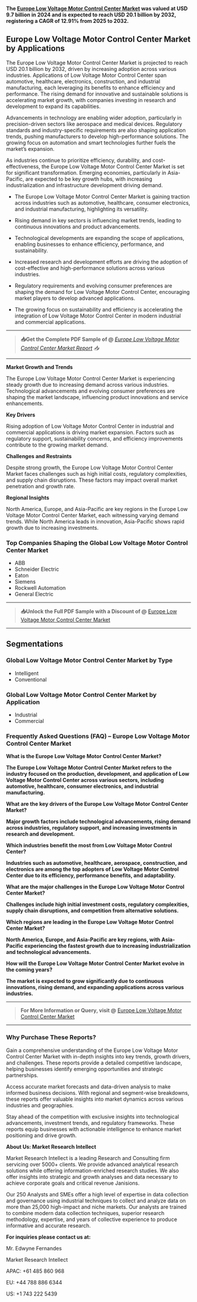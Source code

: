 <p><strong>The <a href="https://www.marketresearchintellect.com/download-sample/?rid=1060794&amp;utm_source=Pulse-April-Europe&amp;utm_medium=852">Europe Low Voltage Motor Control Center Market</a> was valued at USD 9.7 billion in 2024 and is expected to reach USD 20.1 billion by 2032, registering a CAGR of 12.91% from 2025 to 2032.</strong></p><h2>Europe Low Voltage Motor Control Center Market by Applications&nbsp;</h2><p><p>The Europe Low Voltage Motor Control Center Market is projected to reach USD 20.1 billion by 2032, driven by increasing adoption across various industries. Applications of Low Voltage Motor Control Center span automotive, healthcare, electronics, construction, and industrial manufacturing, each leveraging its benefits to enhance efficiency and performance. The rising demand for innovative and sustainable solutions is accelerating market growth, with companies investing in research and development to expand its capabilities.</p><p>Advancements in technology are enabling wider adoption, particularly in precision-driven sectors like aerospace and medical devices. Regulatory standards and industry-specific requirements are also shaping application trends, pushing manufacturers to develop high-performance solutions. The growing focus on automation and smart technologies further fuels the market&rsquo;s expansion.</p><p>As industries continue to prioritize efficiency, durability, and cost-effectiveness, the Europe Low Voltage Motor Control Center Market is set for significant transformation. Emerging economies, particularly in Asia-Pacific, are expected to be key growth hubs, with increasing industrialization and infrastructure development driving demand.</p></p><ul><li><p>The Europe Low Voltage Motor Control Center Market is gaining traction across industries such as automotive, healthcare, consumer electronics, and industrial manufacturing, highlighting its versatility.</p></li><li><p>Rising demand in key sectors is influencing market trends, leading to continuous innovations and product advancements.</p></li><li><p>Technological developments are expanding the scope of applications, enabling businesses to enhance efficiency, performance, and sustainability.</p></li><li><p>Increased research and development efforts are driving the adoption of cost-effective and high-performance solutions across various industries.</p></li><li><p>Regulatory requirements and evolving consumer preferences are shaping the demand for Low Voltage Motor Control Center, encouraging market players to develop advanced applications.</p></li><li><p>The growing focus on sustainability and efficiency is accelerating the integration of Low Voltage Motor Control Center in modern industrial and commercial applications.</p></li></ul><hr /><blockquote><p><strong><span class="font-[700]">📥Get the Complete PDF Sample of @ </span></strong><em><span class="font-[700]"><a href="https://www.marketresearchintellect.com/download-sample/?rid=1060794&amp;utm_source=Pulse-April-Europe&amp;utm_medium=852" target="_blank" data-tracking-control-name="article-ssr-frontend-pulse_little-text-block" data-tracking-will-navigate="" data-test-link="">Europe Low Voltage Motor Control Center Market Report</a>&nbsp;📥</span></em></p></blockquote><hr /><p class="" data-start="77" data-end="360"><strong data-start="77" data-end="105">Market Growth and Trends</strong></p><p class="" data-start="77" data-end="360">The Europe Low Voltage Motor Control Center Market is experiencing steady growth due to increasing demand across various industries. Technological advancements and evolving consumer preferences are shaping the market landscape, influencing product innovations and service enhancements.</p><p class="" data-start="362" data-end="606"><strong data-start="362" data-end="377">Key Drivers</strong></p><p class="" data-start="362" data-end="606">Rising adoption of Low Voltage Motor Control Center in industrial and commercial applications is driving market expansion. Factors such as regulatory support, sustainability concerns, and efficiency improvements contribute to the growing market demand.</p><p class="" data-start="608" data-end="849"><strong data-start="608" data-end="637">Challenges and Restraints</strong></p><p class="" data-start="608" data-end="849">Despite strong growth, the Europe Low Voltage Motor Control Center Market faces challenges such as high initial costs, regulatory complexities, and supply chain disruptions. These factors may impact overall market penetration and growth rate.</p><p class="" data-start="851" data-end="1095"><strong data-start="851" data-end="872">Regional Insights</strong></p><p class="" data-start="851" data-end="1095">North America, Europe, and Asia-Pacific are key regions in the Europe Low Voltage Motor Control Center Market, each witnessing varying demand trends. While North America leads in innovation, Asia-Pacific shows rapid growth due to increasing investments.</p><p><h3>Top Companies Shaping the Global Low Voltage Motor Control Center Market </h3><ul><li>ABB</li><li>Schneider Electric</li><li>Eaton</li><li>Siemens</li><li>Rockwell Automation</li><li>General Electric</li></ul></p><hr /><blockquote><p><strong>📥Unlock the Full PDF Sample with a Discount of @</strong> <a href="https://www.marketresearchintellect.com/ask-for-discount/?rid=1060794&amp;utm_source=Pulse-April-Europe&amp;utm_medium=852">Europe Low Voltage Motor Control Center Market</a></p></blockquote><hr /><p><h2>Segmentations</h2><h3>Global Low Voltage Motor Control Center Market by Type</h3><ul><li>Intelligent</li><li>Conventional</li></ul><h3>Global Low Voltage Motor Control Center Market by Application</h3><ul><li>Industrial</li><li>Commercial</li></ul></p><h3><strong>Frequently Asked Questions (FAQ) &ndash; Europe Low Voltage Motor Control Center Market</strong></h3><p><strong>What is the Europe Low Voltage Motor Control Center Market?</strong></p><p><strong>The Europe Low Voltage Motor Control Center Market refers to the industry focused on the production, development, and application of Low Voltage Motor Control Center across various sectors, including automotive, healthcare, consumer electronics, and industrial manufacturing.</strong></p><p><strong>What are the key drivers of the Europe Low Voltage Motor Control Center Market?</strong></p><p><strong>Major growth factors include technological advancements, rising demand across industries, regulatory support, and increasing investments in research and development.</strong></p><p><strong>Which industries benefit the most from Low Voltage Motor Control Center?</strong></p><p><strong>Industries such as automotive, healthcare, aerospace, construction, and electronics are among the top adopters of Low Voltage Motor Control Center due to its efficiency, performance benefits, and adaptability.</strong></p><p><strong>What are the major challenges in the Europe Low Voltage Motor Control Center Market?</strong></p><p><strong>Challenges include high initial investment costs, regulatory complexities, supply chain disruptions, and competition from alternative solutions.</strong></p><p><strong>Which regions are leading in the Europe Low Voltage Motor Control Center Market?</strong></p><p><strong>North America, Europe, and Asia-Pacific are key regions, with Asia-Pacific experiencing the fastest growth due to increasing industrialization and technological advancements.</strong></p><p><strong>How will the Europe Low Voltage Motor Control Center Market evolve in the coming years?</strong></p><p><strong>The market is expected to grow significantly due to continuous innovations, rising demand, and expanding applications across various industries.</strong></p><hr /><blockquote><p><span class="font-[700]"><strong>For More Information or Query, visit&nbsp;@</strong>&nbsp;</span><span class="font-[700]"><a href="https://www.marketresearchintellect.com/product/low-voltage-motor-control-center-market/?utm_source=Linkedin&utm_medium=852" target="_blank" data-tracking-control-name="article-ssr-frontend-pulse_little-text-block" data-tracking-will-navigate="" data-test-link="">Europe Low Voltage Motor Control Center Market</a></span></p></blockquote><hr /><h3><strong data-start="0" data-end="31">Why Purchase These Reports?</strong></h3><p class="" data-start="35" data-end="297">Gain a comprehensive understanding of the Europe Low Voltage Motor Control Center Market with in-depth insights into key trends, growth drivers, and challenges. These reports provide a detailed competitive landscape, helping businesses identify emerging opportunities and strategic partnerships.</p><p class="" data-start="299" data-end="540">Access accurate market forecasts and data-driven analysis to make informed business decisions. With regional and segment-wise breakdowns, these reports offer valuable insights into market dynamics across various industries and geographies.</p><p class="" data-start="542" data-end="784">Stay ahead of the competition with exclusive insights into technological advancements, investment trends, and regulatory frameworks. These reports equip businesses with actionable intelligence to enhance market positioning and drive growth.</p><p><strong><span class="font-[700]">About Us: Market Research Intellect</span></strong></p><p><span class="">Market Research Intellect is a leading Research and Consulting firm servicing over 5000+ clients. We provide advanced analytical research solutions while offering information-enriched research studies.&nbsp;</span>We also offer insights into strategic and growth analyses and data necessary to achieve corporate goals and critical revenue Janisions.</p><p><span class="">Our 250 Analysts and SMEs offer a high level of expertise in data collection and governance using industrial techniques to collect and analyze data on more than 25,000 high-impact and niche markets. Our analysts are trained to combine modern data collection techniques, superior research methodology, expertise, and years of collective experience to produce informative and accurate research.</span></p><p><strong>For inquiries please contact us at:</strong></p><p>Mr. Edwyne Fernandes</p><p>Market Research Intellect</p><p>APAC: +61 485 860 968</p><p>EU: +44 788 886 6344</p><p>US: +1 743 222 5439</p>